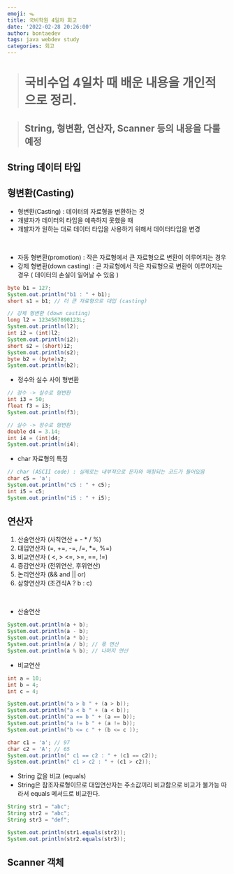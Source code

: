 ```yaml
---
emoji: 🪤
title: 국비학원 4일차 회고
date: '2022-02-28 20:26:00'
author: bontaedev
tags: java webdev study
categories: 회고
---
```


> # 국비수업 4일차 때 배운 내용을 개인적으로 정리.

> ## String, 형변환, 연산자, Scanner 등의 내용을 다룰 예정

## String 데이터 타입

## 형변환(Casting)

- 형변환(Casting) : 데이터의 자료형을 변환하는 것
- 개발자가 데이터의 타입을 예측하지 못했을 때
- 개발자가 원하는 대로 데이터 타입을 사용하기 위해서 데이터타입을 변경

<br>

- 자동 형변환(promotion) : 작은 자료형에서 큰 자료형으로 변환이 이루어지는 경우
- 강제 형변환(down casting) : 큰 자료형에서 작은 자료형으로 변환이 이루어지는 경우 ( 데이터의 손실이 일어날 수 있음 )

```java
byte b1 = 127;
System.out.println("b1 : " + b1);
short s1 = b1; // 더 큰 자료형으로 대입 (casting)

// 강제 형변환 (down casting)
long l2 = 1234567890123L;
System.out.println(l2);
int i2 = (int)l2;
System.out.println(i2);
short s2 = (short)i2;
System.out.println(s2);
byte b2 = (byte)s2;
System.out.println(b2);
```

- 정수와 실수 사이 형변환

```java
// 정수 -> 실수로 형변환
int i3 = 50;
float f3 = i3;
System.out.println(f3);

// 실수 -> 정수로 형변환
double d4 = 3.14;
int i4 = (int)d4;
System.out.println(i4);
```

- char 자료형의 특징

```java
// char (ASCII code) : 실제로는 내부적으로 문자와 매칭되는 코드가 들어있음
char c5 = 'a';
System.out.println("c5 : " + c5);
int i5 = c5;
System.out.println("i5 : " + i5);
```

## 연산자

1. 산술연산자 (사칙연산 + - \* / %)
2. 대입연산자 (=, +=, -=, /=, \*=, %=)
3. 비교연산자 ( <, > <=, >=, ==, !=)
4. 증감연산자 (전위연산, 후위연산)
5. 논리연산자 (&& and || or)
6. 삼항연산자 (조건식A ? b : c)

<br>

- 산술연산

```java
System.out.println(a + b);
System.out.println(a - b);
System.out.println(a * b);
System.out.println(a / b); // 몫 연산
System.out.println(a % b); // 나머지 연산
```

- 비교연산

```java
int a = 10;
int b = 4;
int c = 4;

System.out.println("a > b " + (a > b));
System.out.println("a < b " + (a < b));
System.out.println("a == b " + (a == b));
System.out.println("a != b " + (a != b));
System.out.println("b <= c " + (b <= c ));

char c1 = 'a'; // 97
char c2 = 'A'; // 65
System.out.println(" c1 == c2 : " + (c1 == c2));
System.out.println(" c1 > c2 : " + (c1 > c2));

```

- String 값을 비교 (equals)
- String은 참조자료형이므로 대입연산자는 주소값끼리 비교함으로 비교가 불가능 따라서 equals 메서드로 비교한다.

```java
String str1 = "abc";
String str2 = "abc";
String str3 = "def";

System.out.println(str1.equals(str2));
System.out.println(str2.equals(str3));
```

## Scanner 객체
